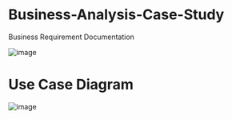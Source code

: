 # Business-Analysis-Case-Study
Business Requirement Documentation 

![image](https://user-images.githubusercontent.com/93221488/177822437-44e60e46-2eca-4b90-92f9-8501ae29d5b4.png)

# Use Case Diagram

![image](https://user-images.githubusercontent.com/93221488/177822581-e1b4fbd3-478b-49df-b264-c51d12d05874.png)
